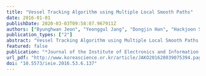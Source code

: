 ```yaml
---
title: "Vessel Tracking Algorithm using Multiple Local Smooth Paths"
date: 2016-01-01
publishDate: 2020-03-03T09:58:07.967911Z
authors: ["Byunghwan Jeon", "Yeonggul Jang", "Dongjin Han", "Hackjoon Shim", "Hyungbok Park", "Hyuk-Jae Chang"]
publication_types: ["2"]
abstract: "Vessel Tracking Algorithm using Multiple Local Smooth Paths Coronary Artery;Tracking;Optimal smooth path;Bezier Curve; A novel tracking method is proposed to find coronary artery using high-order curve model in coronary CTA(Computed Tomography Angiography). The proposed method quickly generates numerous artificial trajectories represented by high-order curves, and each trajectory has its own cost. The only high-ranked trajectories, located in the target structure, are selected depending on their costs, and then an optimal curve as the centerline will be found. After tracking, each optimal curve segment is connected, where optimal curve segments share the same point, to a single curve and it is a piecewise smooth curve. We demonstrated the high-order curve is a proper model for classification of coronary artery. The experimental results on public data set sho that the proposed method is comparable at both accuracy and running time to the state-of-the-art methods."
featured: false
publication: "*Journal of the Institute of Electronics and Information Engineers*"
url_pdf: "http://www.koreascience.or.kr/article/JAKO201620039075394.page"
doi: "10.5573/ieie.2016.53.6.137"
---
```


